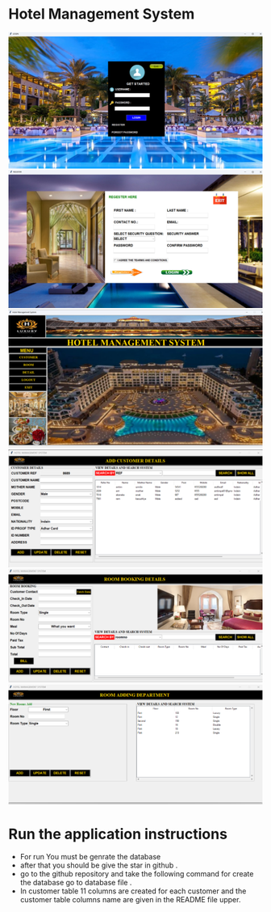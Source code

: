 # Hotel Management System 
<img src="Image\hotel4.png">  
<img src="Image\hotel5.png">  
<img src="Image\hotel.png"> 
<img src="Image\hotel1.png"> 
<img src="Image\hotel2.png"> 
<img src="Image\hotel3.png"> 

# Run the application instructions

* For run You must be genrate the database 
* after that you should be give the star in github .
* go to the github repository and take the following command for  create the database go to database file .
* In customer table 11 columns are created for each customer and the customer table columns name are given in the README file upper.
  